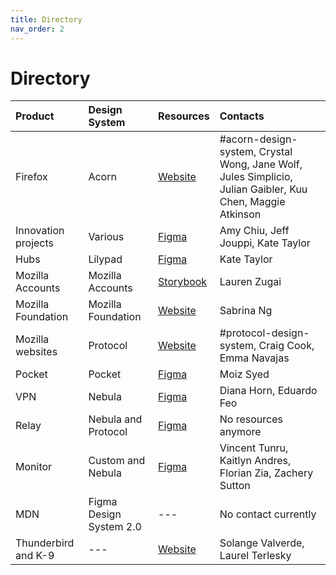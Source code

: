 ```yaml
---
title: Directory
nav_order: 2
---
```


# Directory

Product             | Design System           | Resources                               | Contacts
:-------------------|:------------------------|:----------------------------------------|:----------------------
Firefox             | Acorn                   | [Website](https://acorn.firefox.com)    | #acorn-design-system, Crystal Wong, Jane Wolf, Jules Simplicio, Julian Gaibler, Kuu Chen, Maggie Atkinson
Innovation projects | Various                 | [Figma](https://www.figma.com/file/N7YNSiDqV96IbrKZ9GLeDk/SOLO-Draft?type=design&node-id=291%3A2493&mode=design&t=Q04UO1ztULAMZ7fk-1)                                                               | Amy Chiu, Jeff Jouppi, Kate Taylor
Hubs                | Lilypad                 | [Figma](https://www.figma.com/files/887474606008184927/project/51273929)            | Kate Taylor
Mozilla Accounts    | Mozilla Accounts        | [Storybook](https://storage.googleapis.com/mozilla-storybooks-fxa/commits/latest/fxa-settings/index.html?path=/story/%E2%9C%A9design-guide-introduction--introduction)                              | Lauren Zugai
Mozilla Foundation  | Mozilla Foundation      | [Website](https://foundation.mozilla.org/en/docs/design/design-system/)                                                                                                                             | Sabrina Ng
Mozilla websites    | Protocol                | [Website](https://protocol.mozilla.com)                                             | #protocol-design-system, Craig Cook, Emma Navajas
Pocket              | Pocket                  | [Figma](https://www.figma.com/files/887474606008184927/team/1065726967405873029)    | Moiz Syed
VPN                 | Nebula                  | [Figma](https://www.figma.com/files/887474606008184927/project/55737299/Design-System?fuid=1113697483839481128)                                                                                     | Diana Horn, Eduardo Feo
Relay               | Nebula and Protocol     | [Figma](http://www.figma.com/file/41y1kGrI2zKv4kvfdJdAWW/Relay-Website)             | No resources anymore
Monitor             | Custom and Nebula       | [Figma](http://www.figma.com/file/CaEKIhvSJqf6KNIMzSkt40/Concepts-for-Monitor-MVP-Redesign)                   |  Vincent Tunru, Kaitlyn Andres, Florian Zia, Zachery Sutton
MDN                 | Figma Design System 2.0 | ---                                                                                 | No contact currently
Thunderbird and K-9 | ---                     | [Website](https://design.thunderbird.net/)                                          |  Solange Valverde, Laurel Terlesky
